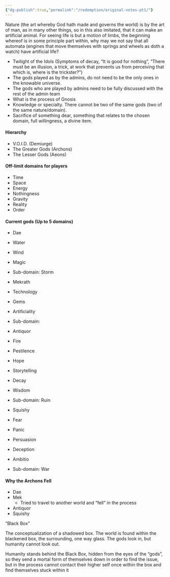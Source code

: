 ```yaml
---
{"dg-publish":true,"permalink":"/redemption/original-notes-pt1/"}
---
```


Nature (the art whereby God hath made and governs the world) is by the art of man, as in many other things, so in this also imitated, that it can make an artificial animal. For seeing life is but a motion of limbs, the beginning whereof is in some principle part within, why may we not say that all automata (engines that move themselves with springs and wheels as doth a watch) have artificial life?
- Twilight of the Idols (Symptoms of decay, “It is good for nothing”, “There must be an illusion, a trick, at work that prevents us from perceiving that which is, where is the trickster?”)
- The gods played as by the admins, do not need to be the only ones in the knowable universe.
- The gods who are played by admins need to be fully discussed with the rest of the admin team
- What is the process of Gnosis
- Knowledge or specialty. There cannot be two of the same gods (two of the same nature/domain).
- Sacrifice of something dear, something that relates to the chosen domain, full willingness, a divine item.
#### Hierarchy
- V.O.I.D. (Demiurge)
- The Greater Gods (Archons)
- The Lesser Gods (Aeons)
#### Off-limit domains for players
- Time
- Space
- Energy
- Nothingness
- Gravity
- Reality
- Order
#### Current gods (Up to 5 domains)
- Dae
- Water
- Wind
- Magic
- Sub-domain: Storm
  
- Mekrath
- Technology
- Gems
- Artificiality
- Sub-domain:
  
  
- Antiquor
- Fire
- Pestilence
- Hope
- Storytelling
- Decay
- Wisdom
- Sub-domain: Ruin

- Squishy
- Fear
- Panic
- Persuasion
- Deception
- Ambitio
- Sub-domain: War
#### Why the Archons Fell
- Dae
- Mek
	- Tried to travel to another world and “fell” in the process
- Antiquor
- Squishy
  
    

“Black Box”

  

The conceptualization of a shadowed box. The world is found within the blackened box, the surrounding, one way glass. The gods look in, but humanity cannot look out. 

  

Humanity stands behind the Black Box, hidden from the eyes of the “gods”, so they send a mortal form of themselves down in order to find the issue, but in the process cannot contact their higher self once within the box and find themselves stuck within it

